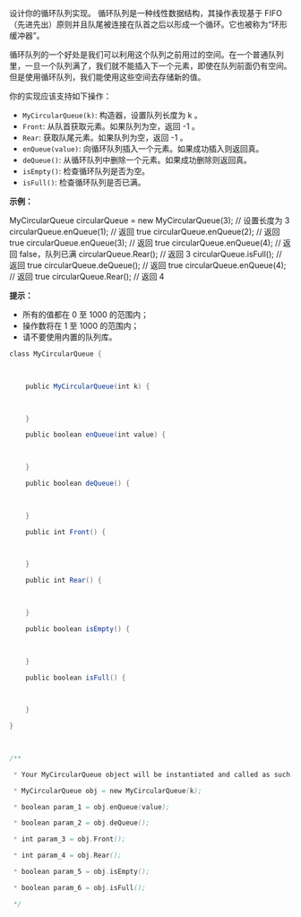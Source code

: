 设计你的循环队列实现。 循环队列是一种线性数据结构，其操作表现基于 FIFO（先进先出）原则并且队尾被连接在队首之后以形成一个循环。它也被称为“环形缓冲器”。

循环队列的一个好处是我们可以利用这个队列之前用过的空间。在一个普通队列里，一旦一个队列满了，我们就不能插入下一个元素，即使在队列前面仍有空间。但是使用循环队列，我们能使用这些空间去存储新的值。

你的实现应该支持如下操作：

-   `MyCircularQueue(k)`: 构造器，设置队列长度为 k 。
-   `Front`: 从队首获取元素。如果队列为空，返回 -1 。
-   `Rear`: 获取队尾元素。如果队列为空，返回 -1 。
-   `enQueue(value)`: 向循环队列插入一个元素。如果成功插入则返回真。
-   `deQueue()`: 从循环队列中删除一个元素。如果成功删除则返回真。
-   `isEmpty()`: 检查循环队列是否为空。
-   `isFull()`: 检查循环队列是否已满。

**示例：**

MyCircularQueue circularQueue = new MyCircularQueue(3); // 设置长度为 3
circularQueue.enQueue(1);  // 返回 true
circularQueue.enQueue(2);  // 返回 true
circularQueue.enQueue(3);  // 返回 true
circularQueue.enQueue(4);  // 返回 false，队列已满
circularQueue.Rear();  // 返回 3
circularQueue.isFull();  // 返回 true
circularQueue.deQueue();  // 返回 true
circularQueue.enQueue(4);  // 返回 true
circularQueue.Rear();  // 返回 4

**提示：**

-   所有的值都在 0 至 1000 的范围内；
-   操作数将在 1 至 1000 的范围内；
-   请不要使用内置的队列库。



```java
class MyCircularQueue {

  

    public MyCircularQueue(int k) {

  

    }

    public boolean enQueue(int value) {

  

    }

    public boolean deQueue() {

  

    }

    public int Front() {

  

    }

    public int Rear() {

  

    }

    public boolean isEmpty() {

  

    }

    public boolean isFull() {

  

    }

}

  

/**

 * Your MyCircularQueue object will be instantiated and called as such:

 * MyCircularQueue obj = new MyCircularQueue(k);

 * boolean param_1 = obj.enQueue(value);

 * boolean param_2 = obj.deQueue();

 * int param_3 = obj.Front();

 * int param_4 = obj.Rear();

 * boolean param_5 = obj.isEmpty();

 * boolean param_6 = obj.isFull();

 */
```